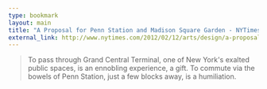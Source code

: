 ```yaml
---
type: bookmark
layout: main
title: "A Proposal for Penn Station and Madison Square Garden - NYTimes.com"
external_link: http://www.nytimes.com/2012/02/12/arts/design/a-proposal-for-penn-station-and-madison-square-garden.html?_r=1
---
```

>To pass through Grand Central Terminal, one of New York's exalted public spaces, is an ennobling experience, a gift. To commute via the bowels of Penn Station, just a few blocks away, is a humiliation.